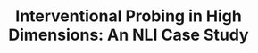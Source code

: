 ---
image: 'interventional.png'
title: 'Interventional Probing in High Dimensions: An NLI Case Study'
blurb: A probing study on how intermediate features in natural logic are captured in Neural NLI models. 
authors: Julia Rozanova, Marco Valentino, Lucas Cordeiro, Andre Freitas
venue: EACL 2023
link: 
--- 